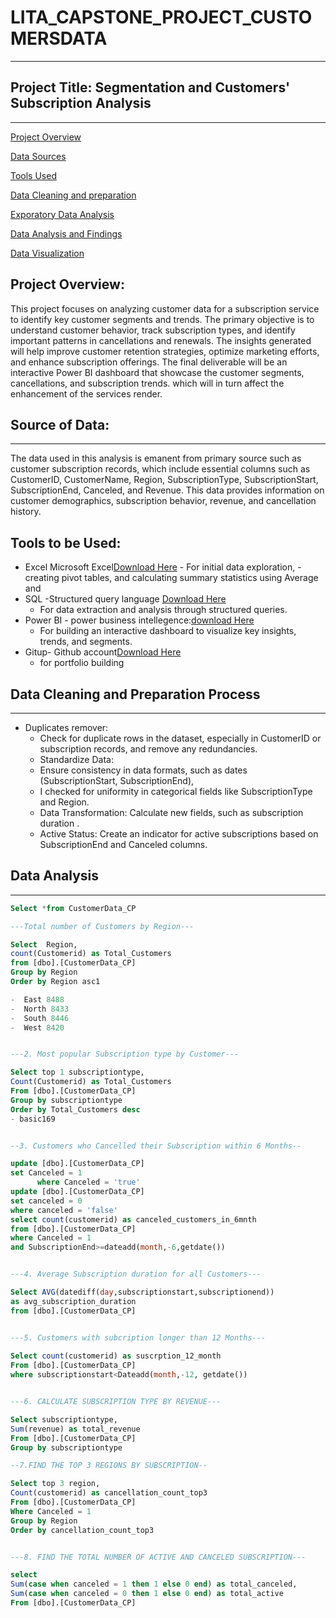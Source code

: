 # LITA_CAPSTONE_PROJECT_CUSTOMERSDATA
---

## Project Title: Segmentation and Customers' Subscription Analysis
---

[Project Overview](#project-overview)

[Data Sources](#data-sources)

[Tools Used](#tools-used)

[Data Cleaning and preparation](#data-cleaning-and-preparation)

[Exporatory Data Analysis](#exporatory-data-analysis)

[Data Analysis and Findings](#data-analysis-and-findings)

[Data Visualization](#data-visualization)


## Project Overview:
This project focuses on analyzing customer data for a subscription service to identify key customer segments and trends. 
The primary objective is to understand customer behavior, track subscription types, and identify important patterns in cancellations and renewals.
The insights generated will help improve customer retention strategies, optimize marketing efforts, and enhance subscription offerings.
The final deliverable will be an interactive Power BI dashboard that showcase the  customer segments, cancellations, and subscription trends.
which will in turn affect the enhancement of the services render.


## Source of Data:
---
The data used in this analysis is emanent from primary source such as customer subscription records, which include essential columns such as CustomerID, 
CustomerName, Region, SubscriptionType, SubscriptionStart, SubscriptionEnd, Canceled, and Revenue. This data provides 
information on customer demographics, subscription behavior, revenue, and cancellation history.

## Tools to be Used:
- Excel Microsoft Excel[Download Here](https://www.microsoft.com)
      - For initial data exploration, 
      - creating pivot tables, 
        and calculating summary statistics using Average and 
- SQL -Structured query language [Download Here](https://www.microsoft.com/en-us/sql-server/sql-server-downloads)
     - For data extraction and analysis through structured queries.
- Power BI - power business intellegence:[download Here](https://power-bi-desktop.en.microsoft.com)
     - For building an interactive dashboard to visualize key insights, trends, and segments.
 - Gitup- Github account[Download Here](https://www.github.com)
     - for portfolio building
     
## Data Cleaning and Preparation Process
---
- Duplicates remover:
   - Check for duplicate rows in the dataset, especially in CustomerID or subscription records, and remove any redundancies.
   - Standardize Data:
   - Ensure consistency in data formats, such as dates (SubscriptionStart, SubscriptionEnd),
   - I checked for uniformity in categorical fields like SubscriptionType and Region.
   - Data Transformation: Calculate new fields, such as subscription duration   .
   - Active Status: Create an indicator for active subscriptions based on SubscriptionEnd and Canceled columns.
 



## Data Analysis
---
```SQL
Select *from CustomerData_CP

---Total number of Customers by Region---

Select  Region, 
count(Customerid) as Total_Customers 
from [dbo].[CustomerData_CP]
Group by Region
Order by Region asc1

-  East 8488
-  North 8433
-  South 8446
-  West 8420


---2. Most popular Subscription type by Customer---

Select top 1 subscriptiontype,
Count(Customerid) as Total_Customers
From [dbo].[CustomerData_CP]
Group by subscriptiontype 
Order by Total_Customers desc
- basic169


--3. Customers who Cancelled their Subscription within 6 Months--

update [dbo].[CustomerData_CP]
set Canceled = 1
      where Canceled = 'true'
update [dbo].[CustomerData_CP]
set canceled = 0
where canceled = 'false'
select count(customerid) as canceled_customers_in_6mnth
from [dbo].[CustomerData_CP] 
where Canceled = 1
and SubscriptionEnd>=dateadd(month,-6,getdate())


---4. Average Subscription duration for all Customers---

Select AVG(datediff(day,subscriptionstart,subscriptionend))
as avg_subscription_duration
from [dbo].[CustomerData_CP]


---5. Customers with subcription longer than 12 Months---
 
Select count(customerid) as suscrption_12_month
From [dbo].[CustomerData_CP]
where subscriptionstart<Dateadd(month,-12, getdate())


---6. CALCULATE SUBSCRIPTION TYPE BY REVENUE---

Select subscriptiontype,
Sum(revenue) as total_revenue 
From [dbo].[CustomerData_CP]
Group by subscriptiontype

--7.FIND THE TOP 3 REGIONS BY SUBSCRIPTION--

Select top 3 region,
Count(customerid) as cancellation_count_top3
From [dbo].[CustomerData_CP] 
Where Canceled = 1
Group by Region
Order by cancellation_count_top3


---8. FIND THE TOTAL NUMBER OF ACTIVE AND CANCELED SUBSCRIPTION---

select 
Sum(case when canceled = 1 then 1 else 0 end) as total_canceled,
Sum(case when canceled = 0 then 1 else 0 end) as total_active
From [dbo].[CustomerData_CP]
```



       

     

